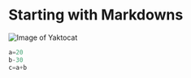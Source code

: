 # Starting with Markdowns  
![Image of Yaktocat](https://octodex.github.com/images/yaktocat.png)
```Python
a=20
b-30
c=a+b
```

